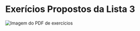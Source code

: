 # Exerícios Propostos da Lista 3
![Imagem do PDF de exercícios](https://drive.google.com/uc?export=view&id=1Z0nUMnDUy9rpSqgX8pDdLcCRR49EUxq4 "Imagem do PDF de exercícios")
